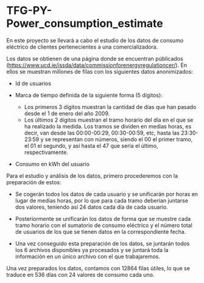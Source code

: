 # TFG-PY-Power_consumption_estimate

En este proyecto se llevará a cabo el estudio de los datos de consumo eléctrico de clientes pertenecientes a una comercializadora.

Los datos se obtienen de una página donde se encuentran públicados (https://www.ucd.ie/issda/data/commissionforenergyregulationcer/). En ellos se muestran millones de filas con los siguientes datos anonimizados:

- Id de usuarios

- Marca de tiempo definida de la siguiente forma (5 dígitos):
    - Los primeros 3 dígitos muestran la cantidad de días que han pasado desde el 1 de enero del año 2009.
    - Los últimos 2 dígitos muestran el tramo horario del día en el que se ha realizado la medida. Los tramos se dividen en medias horas, es decir,
      van desde las 00:00-00:29, 00:30-00:59, etc, hasta las 23:30-23:59 y se representan con números, siendo el 00 el primer tramo, el 01 el segundo, y así hasta el 47 que sería el último, respectivamente.

- Consumo en kWh del usuario


Para el estudio y análisis de los datos, primero procederemos con la preparación de estos:

  - Se cogerán todos los datos de cada usuario y se unificarán por horas en lugar de medias horas, por lo que para cada tramo deberían juntarse dos valores, teniendo así 24 datos cada día de cada usuario.

  - Posteriormente se unificarán los datos de forma que se muestre cada tramo horario con el sumatorio de consumo eléctrico y el número total de usuarios de los que se tienen datos en la correspondiente fecha.

  - Una vez conseguido esta preparación de los datos, se juntarán todos los 6 archivos disponibles ya procesados y se juntará toda la información en un único archivo con el que trabajaremos.

Una vez preparados los datos, contamos con 12864 filas útiles, lo que se traduce en 536 días con 24 valores de consumo cada uno.